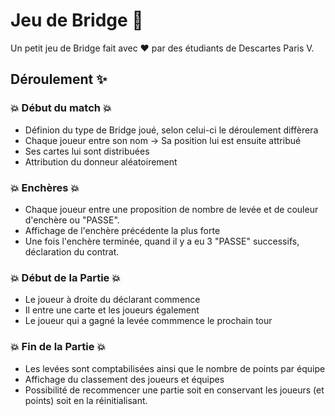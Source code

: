# Jeu de Bridge :camel:
Un petit jeu de Bridge fait avec :heart: par des étudiants de Descartes Paris V.

## Déroulement :sparkles:

### :boom: Début du match :boom:
  * Définion du type de Bridge joué, selon celui-ci le déroulement diffèrera
  * Chaque joueur entre son nom -> Sa position lui est ensuite attribué
  * Ses cartes lui sont distribuées
  * Attribution du donneur aléatoirement

### :boom: Enchères :boom:
  * Chaque joueur entre une proposition de nombre de levée et de couleur d'enchère ou "PASSE".
  * Affichage de l'enchère précédente la plus forte
  * Une fois l'enchère terminée, quand il y a eu 3 "PASSE" successifs, déclaration du contrat.

### :boom: Début de la Partie :boom:
  * Le joueur à droite du déclarant commence
  * Il entre une carte et les joueurs également
  * Le joueur qui a gagné la levée commmence le prochain tour

### :boom: Fin de la Partie :boom:
  * Les levées sont comptabilisées ainsi que le nombre de points par équipe
  * Affichage du classement des joueurs et équipes
  * Possibilité de recommencer une partie soit en conservant les joueurs (et points) soit en la réinitialisant.
